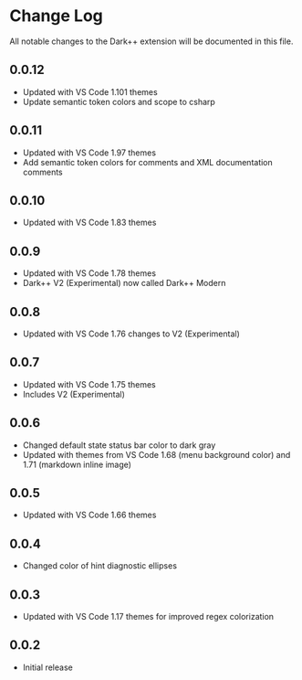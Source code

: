 # Change Log
All notable changes to the Dark++ extension will be documented in this file.

## 0.0.12
- Updated with VS Code 1.101 themes
- Update semantic token colors and scope to csharp

## 0.0.11
- Updated with VS Code 1.97 themes
- Add semantic token colors for comments and XML documentation comments

## 0.0.10
- Updated with VS Code 1.83 themes

## 0.0.9
- Updated with VS Code 1.78 themes
- Dark++ V2 (Experimental) now called Dark++ Modern

## 0.0.8
- Updated with VS Code 1.76 changes to V2 (Experimental)

## 0.0.7
- Updated with VS Code 1.75 themes
- Includes V2 (Experimental)

## 0.0.6
- Changed default state status bar color to dark gray
- Updated with themes from VS Code 1.68 (menu background color) and 1.71 (markdown inline image)

## 0.0.5
- Updated with VS Code 1.66 themes

## 0.0.4
- Changed color of hint diagnostic ellipses

## 0.0.3
- Updated with VS Code 1.17 themes for improved regex colorization

## 0.0.2
- Initial release

